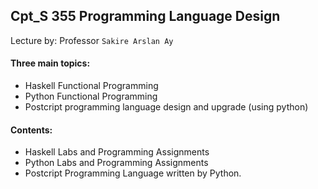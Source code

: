 ## Cpt_S 355 Programming Language Design

Lecture by: Professor `Sakire Arslan Ay`

#### Three main topics: 

- Haskell Functional Programming 
- Python Functional Programming
- Postcript programming language design and upgrade (using python)



#### Contents:

- Haskell Labs and Programming Assignments
- Python Labs and Programming Assignments
- Postcript Programming Language written by Python.












